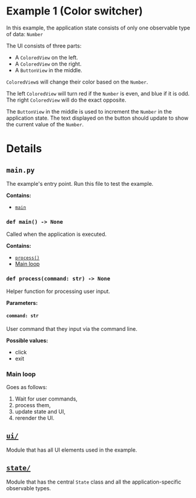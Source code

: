# Example 1 (Color switcher)

In this example, the application state consists of only one observable type of data: `Number`

The UI consists of three parts:
* A `ColoredView` on the left.
* A `ColoredView` on the right.
* A `ButtonView` in the middle.

`ColoredView`s will change their color based on the `Number`.


The left `ColoredView` will turn red if the `Number` is even, and blue if it is odd.
The right `ColoredView` will do the exact opposite.

The `ButtonView` in the middle is used to increment the `Number` in the application state. The text displayed on the button should update to show the current value of the `Number`.

# Details

## `main.py`
The example's entry point. Run this file to test the example.

**Contains:**
* [`main`](#def-main---none)

### `def main() -> None`
Called when the application is executed.

**Contains:**
* [`process()`](#def-processcommand-str---none)
* [Main loop](#main-loop)

### `def process(command: str) -> None`
Helper function for processing user input.

**Parameters:**

#### `command: str` 
User command that they input via the command line.

**Possible values:**
* click
* exit

### Main loop
Goes as follows:
1. Wait for user commands,
2. process them,
3. update state and UI,
4. rerender the UI.

## [`ui/`](./ui)
Module that has all UI elements used in the example.

## [`state/`](./state)
Module that has the central `State` class and all the application-specific observable types.